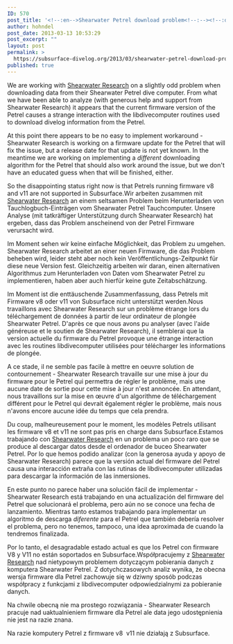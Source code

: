 ```yaml
---
ID: 570
post_title: '<!--:en-->Shearwater Petrel download problem<!--:--><!--:de-->Probleme mit dem Shearwater Petrel<!--:--><!--:fr-->Problème de téléchargement avec le Shearwater Petrel<!--:--><!--:es-->Problema con las descargas desde el Shearwater Petrel <!--:--><!--:pl-->Problem z pobieraniem danych z Shearwater Petrel<!--:-->'
author: hohndel
post_date: 2013-03-13 10:53:29
post_excerpt: ""
layout: post
permalink: >
  https://subsurface-divelog.org/2013/03/shearwater-petrel-download-problem/
published: true
---
```

<!--:en-->We are working with <a href="http://www.shearwaterresearch.com/">Shearwater Research</a> on a slightly odd problem when downloading data from their Shearwater Petrel dive computer. From what we have been able to analyze (with generous help and support from Shearwater Research) it appears that the current firmware version of the Petrel causes a strange interaction with the libdivecomputer routines used to download divelog information from the Petrel.

At this point there appears to be no easy to implement workaround - Shearwater Research is working on a firmware update for the Petrel that will fix the issue, but a release date for that update is not yet known. In the meantime we are working on implementing a <em>different</em> downloading algorithm for the Petrel that should also work around the issue, but we don't have an educated guess when that will be finished, either.

So the disappointing status right now is that Petrels running firmware v8 and v11 are not supported in Subsurface.<!--:--><!--:de-->Wir arbeiten zusammen mit <a href="http://www.shearwaterresearch.com/">Shearwater Research</a> an einem seltsamen Problem beim Herunterladen von Tauchlogbuch-Einträgen vom Shearwater Petrel Tauchcomputer. Unsere Analyse (mit tatkräftiger Unterstützung durch Shearwater Research) hat ergeben, dass das Problem anscheinend von der Petrel Firmware verursacht wird.

Im Moment sehen wir keine einfache Möglichkeit, das Problem zu umgehen. Shearwater Research arbeitet an einer neuen Firmware, die das Problem beheben wird, leider steht aber noch kein Veröffentlichungs-Zeitpunkt für diese neue Version fest. Gleichzeitig arbeiten wir daran, einen alternativen Algorithmus zum Herunterladen von Daten vom Shearwater Petrel zu implementieren, haben aber auch hierfür keine gute Zeitabschätzung.

Im Moment ist die enttäuschende Zusammenfassung, dass Petrels mit Firmware v8 oder v11 von Subsurface nicht unterstützt werden.<!--:--><!--:fr-->Nous travaillons avec Shearwater Research sur un problème étrange lors du téléchargement de données à partir de leur ordinateur de plongée Shearwater Petrel. D'après ce que nous avons pu analyser (avec l'aide généreuse et le soutien de Shearwater Research), il semblerai que la version actuelle du firmware du Petrel provoque une étrange interaction avec les routines libdivecomputer utilisées pour télécharger les informations de plongée.

A ce stade, il ne semble pas facile à mettre en oeuvre solution de contournement - Shearwater Research travaille sur une mise à jour du firmware pour le Petrel qui permettra de régler le problème, mais une aucune date de sortie pour cette mise à jour n'est annoncée. En attendant, nous travaillons sur la mise en œuvre d'un algorithme de téléchargement différent pour le Petrel qui devrait également régler le problème, mais nous n'avons encore aucune idée du temps que cela prendra.

Du coup, malheureusement pour le moment, les modèles Petrels utilisant les firmware v8 et v11 ne sont pas pris en charge dans Subsurface.<!--:--><!--:es-->Estamos trabajando con <a href="http://www.shearwaterresearch.com/">Shearwater Research</a> en un problema un poco raro que se produce al descargar datos desde el ordenador de buceo Shearwater Petrel. Por lo que hemos podido analizar (con la generosa ayuda y apoyo de Shearwater Research) parece que la versión actual del firmware del Petrel causa una interacción extraña con las rutinas de libdivecomputer utilizadas para descargar la información de las inmersiones.

En este punto no parece haber una solución fácil de implementar - Shearwater Research está trabajando en una actualización del firmware del Petrel que solucionará el problema, pero aún no se conoce una fecha de lanzamiento. Mientras tanto estamos trabajando para implementar un algoritmo de descarga <em>diferente</em> para el Petrel que también debería resolver el problema, pero no tenemos, tampoco, una idea aproximada de cuando la tendremos finalizada.

Por lo tanto, el desagradable estado actual es que los Petrel con firmware V8 y V11 no están soportados en Subsurface.<!--:--><!--:pl-->Współpracujemy z <a href="http://www.shearwaterresearch.com/">Shearwater Research</a> nad nietypowym problemem dotyczącym pobierania danych z komputera Shearwater Petrel. Z dotychczasowych analiz wynika, że obecna wersja firmware dla Petrel zachowuje się w dziwny sposób podczas współpracy z funkcjami z libdivecomputer odpowiedzialnymi za pobieranie danych.

Na chwile obecną nie ma prostego rozwiązania - Shearwater Research pracuje nad uaktualnieniem firmware dla Petrel ale data jego udostępnienia nie jest na razie znana.

Na razie komputery Petrel z firmware v8  v11 nie działają z Subsurface.<!--:-->
